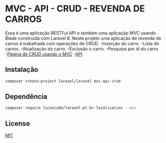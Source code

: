 # MVC - API - CRUD - REVENDA DE CARROS

Essa é uma aplicação RESTFul API e também uma aplicação MVC usando Blade construída com Laravel 8. Neste projeto uma aplicação de revenda de carros é trabalhada com operações de CRUD.
-Inserção do carro.
-Lista de carros.
-Atualização do carro.
-Exclusão o carro.
-Pesquisa por id do carro
-[Página de CRUD usando o MVC](http://app-revenda-mentoria.herokuapp.com/revenda)
-[API](http://app-revenda-mentoria.herokuapp.com/api/revenda)
## Instalação

```bash
composer create-project laravel/laravel mvc-api-crud
```
## Dependência
```bash
composer require lucascudo/laravel-pt-br-localization --dev
```

## License
[MIT](https://choosealicense.com/licenses/mit/)